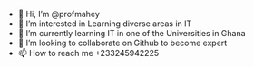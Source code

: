 - 👋 Hi, I’m @profmahey
- 👀 I’m interested in Learning diverse areas in IT
- 🌱 I’m currently learning IT in one of the Universities in Ghana
- 💞️ I’m looking to collaborate on Github to become expert
- 📫 How to reach me +233245942225

<!---
profmahey/profmahey is a ✨ special ✨ repository because its `README.md` (this file) appears on your GitHub profile.
You can click the Preview link to take a look at your changes.
--->
